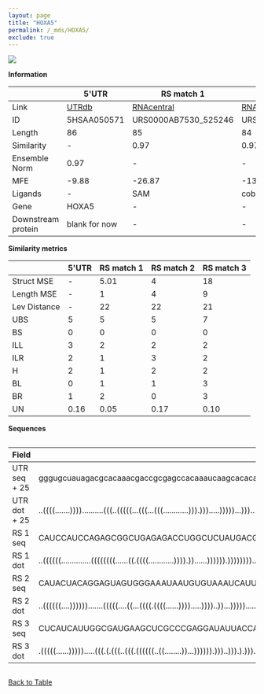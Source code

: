 ```yaml
---
layout: page
title: "HOXA5"
permalink: /_mds/HOXA5/
exclude: true
---
```




![](../../alns_9.28.22/aln_5HSAA050571_0.992.png?raw=true)


**Information**

| | 5'UTR       | RS match 1   | RS match 2  | RS match 3 |
| ---- | ----------- | ----------- | ----------- | ----------- |
| Link | <a href="http://utrdb.ba.itb.cnr.it/getutr/5HSAA050571/1" target="_blank" rel="noopener noreferrer">UTRdb</a>   | <a href="https://rnacentral.org/rna/URS0000AB7530/525246" target="_blank" rel="noopener noreferrer">RNAcentral</a>     |<a href="https://rnacentral.org/rna/URS00023189B4/408172" target="_blank" rel="noopener noreferrer">RNAcentral</a>  | <a href="https://rnacentral.org/rna/URS0000D81328/1797652" target="_blank" rel="noopener noreferrer">RNAcentral</a>   |
| ID | 5HSAA050571     | URS0000AB7530_525246     | URS00023189B4_408172     | URS0000D81328_1797652     |
| Length | 86     |  85    | 84   |  83    |
| Similarity | - | 0.97 | 0.97 | 0.96 |
| Ensemble Norm | 0.97 | - | - | - |
| MFE | -9.88 | -26.87 | -13.87 | -18.57 |
| Ligands | - | SAM | cobalamin | fluoride |
| Gene | HOXA5 | - | - | - |
| Downstream protein | blank for now    |    -    | -  | - |


**Similarity metrics**

| | 5'UTR       | RS match 1   | RS match 2  | RS match 3 |
| ---- | ----------- | ----------- | ----------- | ----------- |
| Struct MSE | - | 5.01 | 4 | 18 |
| Length MSE | - | 1 | 4 | 9 |
| Lev Distance | - | 22 | 22 | 21 |
| UBS| 5 | 5 | 5 | 7 |
| BS | 0 | 0 | 0 | 0 |
| ILL | 3 | 2 | 2 | 2 |
| ILR | 2 | 1 | 3 | 2 |
| H | 2 | 1 | 2 | 2 |
| BL | 0 | 1 | 1 | 3 |
| BR | 1 | 2 | 0 | 3 |
| UN | 0.16 | 0.05 | 0.17 | 0.10 |

**Sequences**


<div style="overflow-x:auto;">

<table>
<colgroup>
<col width="30%" />
<col width="70%" />
</colgroup>
<thead>
<tr class="header">
<th>Field</th>
<th>Description</th>
</tr>
</thead>
<tbody>
<tr>
<td markdown="span">UTR seq + 25 </td>
<td markdown="span"> gggugcuauagacgcacaaacgaccgcgagccacaaaucaagcacacauaucaaaaaacaaATGAGCTCTTATTTTGTAAACTCAT </td>
</tr>
<tr>
<td markdown="span">UTR dot + 25  </td>
<td markdown="span"> ..((((.......))))..........(((..(((((...(((...(((............))).))).....)))))...)))..
</td>
</tr>


<tr>
<td markdown="span">RS 1 seq </td>
<td markdown="span"> CAUCCAUCCAGAGCGGCUGAGAGACCUGGCUCUAUGACGCCGCAGCAACCCUCACGCGGGGUGCUUCCGCCAGGAUCGAUGGAGA
</td>
</tr>


<tr>
<td markdown="span">RS 1 dot </td>
<td markdown="span"> ..((((((..............((((((((......((.((((............)))).))......)))))).))))))))..
</td>
</tr>


<tr>
<td markdown="span">RS 2 seq </td>
<td markdown="span"> CAUACUACAGGAGUAGUGGGAAAUAAUGUGUAAAUCAUUGGCUGUACUCGCAACGGUAAAAAAAGCCCGGAAACCACAUAAAGU
</td>
</tr>


<tr>
<td markdown="span">RS 2 dot </td>
<td markdown="span"> ..((((((....)))))).......(((((....((...((((.((((......)))).....))))..))...))))).....
</td>
</tr>


<tr>
<td markdown="span">RS 3 seq </td>
<td markdown="span"> CUCAUCAUUGGCGAUGAAGCUCGCCCGAGGAUAUUACCAGCUUCCUGAACCGCCCCAACCAGGCUGAUAGCUUCUACUGGCCC
</td>
</tr>


<tr>
<td markdown="span">RS 3 dot </td>
<td markdown="span"> .(((((......))))).....(((.(.(((..(((.((((((..((........))...)))))).)))..))).).)))..
</td>
</tr>

</tbody>
</table>


</div>


[Back to Table](../../display)
